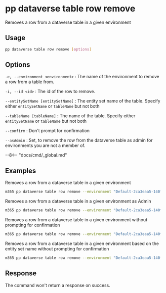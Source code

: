 # pp dataverse table row remove

Removes a row from a dataverse table in a given environment

## Usage

```sh
pp dataverse table row remove [options]
```

## Options

`-e, --environment <environment>`
: The name of the environment to remove a row from a table from.

`-i, --id <id>`
: The id of the row to remove.

`--entitySetName [entitySetName]`
: The entity set name of the table. Specify either `entitySetName` or `tableName` but not both

`--tableName [tableName]`
: The name of the table. Specify either `entitySetName` or `tableName` but not both

`--confirm`
: Don't prompt for confirmation

`--asAdmin`
: Set, to remove the row from the dataverse table as admin for environments you are not a member of.

--8<-- "docs/cmd/_global.md"

## Examples

Removes a row from a dataverse table in a given environment

```sh
m365 pp dataverse table row remove --environment "Default-2ca3eaa5-140f-4175-8261-3272edf9f339" --tableName "aadusers" --id "21d01cf4-356c-ed11-9561-000d3a4bbea4"
```

Removes a row from a dataverse table in a given environment as Admin

```sh
m365 pp dataverse table row remove --environment "Default-2ca3eaa5-140f-4175-8261-3272edf9f339" --tableName "aadusers" --id "21d01cf4-356c-ed11-9561-000d3a4bbea4" --asAdmin
```

Removes a row from a dataverse table in a given environment without prompting for confirmation

```sh
m365 pp dataverse table row remove --environment "Default-2ca3eaa5-140f-4175-8261-3272edf9f339" --tableName "aadusers" --id "21d01cf4-356c-ed11-9561-000d3a4bbea4" --confirm
```

Removes a row from a dataverse table in a given environment based on the entity set name without prompting for confirmation

```sh
m365 pp dataverse table row remove --environment "Default-2ca3eaa5-140f-4175-8261-3272edf9f339" --entitySetName "cr6c3_accounts" --id "21d01cf4-356c-ed11-9561-000d3a4bbea4" --confirm
```

## Response

The command won't return a response on success.
